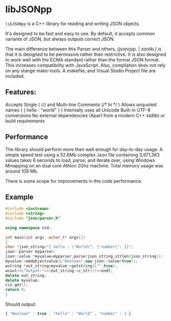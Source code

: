 # libJSONpp

`libJSONpp` is a C++ library for reading and writing JSON objects.

It's designed to be fast and easy to use.  By default, it accepts common variants of JSON, 
but always outputs correct JSON.

The main difference between this Parser and others, (jsoncpp. | zoolib.) is that it is designed 
to be permissive rather than restrictive. 
It is also designed to work well with the ECMA standard rather than the formal JSON format. 
This increases compatibility with JavaScript. 
Also, compilation does not rely on any stange make-tools. A makefile, and Visual Studio Project file are included.


## Features:

Accepts Single ( //) and Multi-line Comments (/* hi */ )
Allows unquoted names (  { hello : "world" }  )
Internally uses all Unicode
Built-in UTF-8 conversions
No external dependencies (Apart from a modern C++ stdlib) or build requirements


## Performance

The library should perform more then well enough for day-to-day usage. 
A simple speed test using a 52.6Mb complex Json file containing 3,971,363 values 
takes 6 seconds to load, parse, and iterate over, using Windows Mmapping on an dual core Athlon 2Ghz machine. 
Total memory usage was around 108 Mb.

There is some scope for improvements in the code performance.

## Example

```c++
#include <iostream>
#include <string>
#include "json/parser.h"
 
using namespace std;
 
int main(int argc, wchar_t* argv[])
{
char *json_string="{ hello : \"World\", \"number\": 1}";
json::parser myparser;
json::value *myvalue=myparser.parse(json_string,strlen(json_string));
myvalue->addobjectvalue(L"Boolean",new json::value(true));
wstring *out_string=myvalue->getstring(L"",true);
wcout<<L"Output:"<<(out_string->c_str())<<endl;
delete out_string;
delete myvalue;
cin.get();
return 0;
}
```
Should output:

```js
{ "Boolean" : true , "hello" : "World" , "number" : 1 }
```
